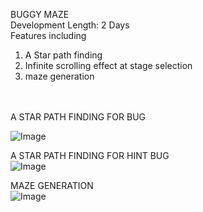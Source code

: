 <Header1> BUGGY MAZE </Header1><br>
Development Length: 2 Days
<br>
Features including <br>
<ol>
  <li> A Star path finding
  <li> Infinite scrolling effect at stage selection
  <li> maze generation
</ol>

<br>
<br>
<Header2> A STAR PATH FINDING FOR BUG</Header2><br>

![Image](https://github.com/user-attachments/assets/0e1e9d84-62bd-43da-aca8-f0d98cb50435)
<br>

<Header2> A STAR PATH FINDING FOR HINT BUG </Header2><br>
![Image](https://github.com/user-attachments/assets/3d36a7b7-815f-442f-b030-1f89e2743267)
<br>

<Header2> MAZE GENERATION </Header2><br>
![Image](https://github.com/user-attachments/assets/d1eb1bec-06cf-442b-a7ae-d33532abfd20)
<br>
